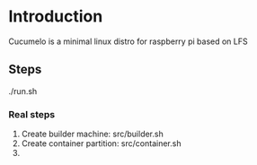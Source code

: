 # Introduction

Cucumelo is a minimal linux distro for raspberry pi based on LFS

## Steps

./run.sh

### Real steps

1. Create builder machine:
    src/builder.sh
1. Create container partition:
    src/container.sh
1. 
